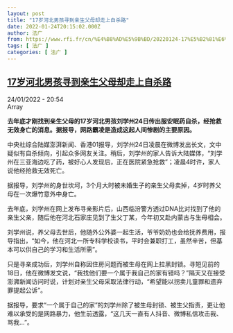 ```yaml
---
layout: post
title: "17岁河北男孩寻到亲生父母却走上自杀路"
date: 2022-01-24T20:15:02.000Z
author: 法广
from: https://www.rfi.fr/cn/%E4%B8%AD%E5%9B%BD/20220124-17%E5%B2%81%E6%B2%B3%E5%8C%97%E7%94%B7%E5%AD%A9%E5%AF%BB%E5%88%B0%E4%BA%B2%E7%94%9F%E7%88%B6%E6%AF%8D%E5%8D%B4%E8%B5%B0%E4%B8%8A%E8%87%AA%E6%9D%80%E8%B7%AF
tags: [ 法广 ]
categories: [ 法广 ]
---
```

<!--1643055302000-->
[17岁河北男孩寻到亲生父母却走上自杀路](https://www.rfi.fr/cn/%E4%B8%AD%E5%9B%BD/20220124-17%E5%B2%81%E6%B2%B3%E5%8C%97%E7%94%B7%E5%AD%A9%E5%AF%BB%E5%88%B0%E4%BA%B2%E7%94%9F%E7%88%B6%E6%AF%8D%E5%8D%B4%E8%B5%B0%E4%B8%8A%E8%87%AA%E6%9D%80%E8%B7%AF)
------

<div>
<div>24/01/2022 - 20:54</div>Array<p><strong>                    去年底才刚找到亲生父母的17岁河北男孩刘学州24日传出服安眠药自杀，经抢救无效身亡的消息。据报导，网路霸凌是造成这起人间惨剧的主要原因。                </strong></p><div >                    <p>中央社综合陆媒澎湃新闻、香港01报导，刘学州24日凌晨在微博发出长文，文中疑似有自杀倾向，引起众多网友关注。稍后，刘学州的家人告诉大陆媒体，“刘学州在三亚海边吃了药，被好心人发现后，正在医院紧急抢救”；凌晨4时许，家人说他经抢救无效死亡。</p><p>据报导，刘学州的身世坎坷，3个月大时被未婚生子的亲生父母卖掉，4岁时养父母在一次爆竹意外中身亡。</p><p>去年底，刘学州在网上发布寻亲影片后，山西临汾警方透过DNA比对找到了他的亲生父亲，随后他在河北石家庄见到了生父丁某，今年初又赴内蒙古与生母相会。</p><p>刘学州说，养父母去世后，他随外公外婆一起生活，爷爷奶奶也会给抚养费用，报导指出，“如今，他在河北一所专科学校读书，平时会兼职打工，虽然辛苦，但基本可以供自己的学习和生活所需”。</p><p>只是寻亲成功后，刘学州自称因住房问题而被生母在网上拉黑封锁。寻短见前的18日，他在微博发文说，“我找他们要一个属于我自己的家有错吗？”隔天又在接受澎湃新闻访问时说，计划对亲生父母采取法律行动，“希望能以拐卖儿童罪和遗弃罪提起公诉”。</p><p>据报导，要求“一个属于自己的家”的刘学州除了被生母封锁、被生父指责，更让他难以承受的是网路暴力，他生前透露，“这几天一直有人抖音、微博私信攻击我、骂我…”。</p>                                            <div data-selfpromo-newsletter>    </div>    <div data-selfpromo-app>    </div>                </div>
</div>
